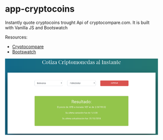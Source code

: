 # app-cryptocoins

Instantly quote cryptocoins trought Api of cryptocompare.com. It is built with Vanilla JS and Bootswatch

Resources:

* [Cryptocompare](https://www.cryptocompare.com/)
* [Bootswatch](https://bootswatch.com)

![App-CriptoCoins](/doc/app.png)
